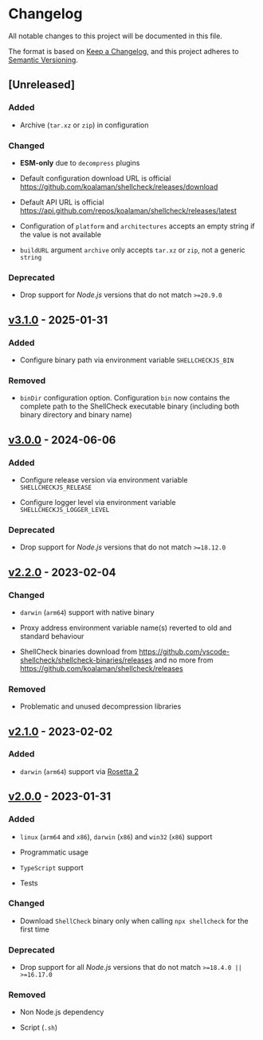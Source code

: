 <!-- markdownlint-disable MD024 -->

# Changelog

All notable changes to this project will be documented in this file.

The format is based on [Keep a Changelog](https://keepachangelog.com/en/1.1.0),
and this project adheres to [Semantic Versioning](https://semver.org/spec/v2.0.0.html).

## [Unreleased]

### Added

- Archive (`tar.xz` or `zip`) in configuration

### Changed

- **ESM-only** due to `decompress` plugins

- Default configuration download URL is official <https://github.com/koalaman/shellcheck/releases/download>

- Default API URL is official <https://api.github.com/repos/koalaman/shellcheck/releases/latest>

- Configuration of `platform` and `architectures` accepts an empty string if the value is not available

- `buildURL` argument `archive` only accepts `tar.xz` or `zip`, not a generic `string`

### Deprecated

- Drop support for _Node.js_ versions that do not match `>=20.9.0`

## [v3.1.0](https://github.com/gunar/shellcheck/releases/tag/v3.1.0) - 2025-01-31

### Added

- Configure binary path via environment variable `SHELLCHECKJS_BIN`

### Removed

- `binDir` configuration option. Configuration `bin` now contains the complete path to the ShellCheck executable binary (including both binary directory and binary name)

## [v3.0.0](https://github.com/gunar/shellcheck/releases/tag/v3.0.0) - 2024-06-06

### Added

- Configure release version via environment variable `SHELLCHECKJS_RELEASE`

- Configure logger level via environment variable `SHELLCHECKJS_LOGGER_LEVEL`

### Deprecated

- Drop support for _Node.js_ versions that do not match `>=18.12.0`

## [v2.2.0](https://github.com/gunar/shellcheck/releases/tag/v2.2.0) - 2023-02-04

### Changed

- `darwin` (`arm64`) support with native binary

- Proxy address environment variable name(s) reverted to old and standard behaviour

- ShellCheck binaries download from <https://github.com/vscode-shellcheck/shellcheck-binaries/releases> and no more from <https://github.com/koalaman/shellcheck/releases>

### Removed

- Problematic and unused decompression libraries

## [v2.1.0](https://github.com/gunar/shellcheck/releases/tag/v2.1.0) - 2023-02-02

### Added

- `darwin` (`arm64`) support via [Rosetta 2](https://support.apple.com/HT211861)

## [v2.0.0](https://github.com/gunar/shellcheck/releases/tag/v2.0.0) - 2023-01-31

### Added

- `linux` (`arm64` and `x86`), `darwin` (`x86`) and `win32` (`x86`) support

- Programmatic usage

- `TypeScript` support

- Tests

### Changed

- Download `ShellCheck` binary only when calling `npx shellcheck` for the first time

### Deprecated

- Drop support for all _Node.js_ versions that do not match `>=18.4.0 || >=16.17.0`

### Removed

- Non Node.js dependency

- Script (`.sh`)
